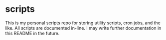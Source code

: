 # scripts
This is my personal scripts repo for storing utility scripts, cron jobs, and the like. All scripts are documented
in-line. I may write further documentation in this README in the future.
